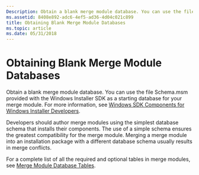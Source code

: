 ```yaml
---
Description: Obtain a blank merge module database. You can use the file Schema.msm provided with the Windows Installer SDK as a starting database for your merge module. For more information, see Windows SDK Components for Windows Installer Developers.
ms.assetid: 8408e892-adc6-4ef5-ad36-4d04c021c899
title: Obtaining Blank Merge Module Databases
ms.topic: article
ms.date: 05/31/2018
---
```


# Obtaining Blank Merge Module Databases

Obtain a blank merge module database. You can use the file Schema.msm provided with the Windows Installer SDK as a starting database for your merge module. For more information, see [Windows SDK Components for Windows Installer Developers](platform-sdk-components-for-windows-installer-developers.md).

Developers should author merge modules using the simplest database schema that installs their components. The use of a simple schema ensures the greatest compatibility for the merge module. Merging a merge module into an installation package with a different database schema usually results in merge conflicts.

For a complete list of all the required and optional tables in merge modules, see [Merge Module Database Tables](merge-module-database-tables.md).

 

 



